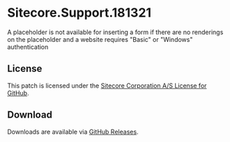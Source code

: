# Sitecore.Support.181321
A placeholder is not available for inserting a form if there are no renderings on the placeholder and a website requires &quot;Basic&quot; or &quot;Windows&quot; authentication

## License  
This patch is licensed under the [Sitecore Corporation A/S License for GitHub](https://github.com/sitecoresupport/Sitecore.Support.181321/blob/master/LICENSE).  

## Download  
Downloads are available via [GitHub Releases](https://github.com/sitecoresupport/Sitecore.Support.181321/releases).  
